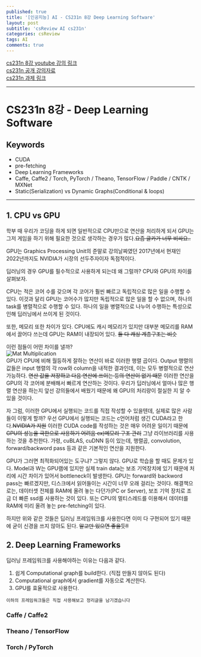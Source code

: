 ```yaml
---
published: true
title: '[인공지능] AI - CS231n 8강 Deep Learning Software'
layout: post
subtitle: 'csReview AI cs231n'
categories: csReview
tags: AI
comments: true
---
```


[cs231n 8강 youtube 강의 링크](https://www.youtube.com/watch?v=6SlgtELqOWc)  
[cs231n 공개 강의자료](http://cs231n.stanford.edu/slides/)  
[cs231n 과제 링크](https://cs231n.github.io/assignments2021/assignment1/#setup)  

---
# CS231n 8강 - Deep Learning Software

## Keywords
- CUDA
- pre-fetching
- Deep Learning Frameworks
- Caffe, Caffe2 / Torch, PyTorch / Theano, TensorFlow / Paddle / CNTK / MXNet
- Static(Serialization) vs Dynamic Graphs(Conditional & loops)

---

## 1. CPU vs GPU
학부 때 우리가 코딩을 하게 되면 일반적으로 CPU만으로 연산을 처리하게 되서 GPU는 그저 게임을 하기 위해 필요한 것으로 생각하는 경우가 많다.~~요즘 글카가 너무 비싸요..~~  

GPU는 Graphics Processing Unit의 준말로 강의날짜였던 2017년에서 현재인 2022년까지도 NVIDIA가 시장의 선두주자이자 독점적이다.

딥러닝의 경우 GPU를 필수적으로 사용하게 되는데 왜 그럴까? CPU와 GPU의 차이를 살펴보자.

CPU는 적은 코어 수를 갖으며 각 코어가 훨씬 빠르고 독립적으로 많은 일을 수행할 수 있다. 이것과 달리 GPU는 코어수가 많지만 독립적으로 많은 일을 할 수 없으며, 하나의 task를 병렬적으로 수행할 수 있다. 하나의 일을 병렬적으로 나누어 수행하는 특성으로 인해 딥러닝에서 쓰이게 된 것이다.

또한, 메모리 또한 차이가 있다. CPU에도 캐시 메모리가 있지만 대부분 메모리를 RAM에서 끌어다 쓰는데 GPU는 RAM이 내장되어 있다. ~~둘 다 캐싱 계층구조는 비슷~~

이런 점들이 어떤 차이를 낼까?  
![Mat Multiplication](https://sundongkim-dev.github.io/assets/img/AI/Matrix-Multiplication.png)  
GPU가 CPU에 비해 월등하게 잘하는 연산이 바로 이러한 행렬 곱이다. Output 행렬의 값들은 input 행렬의 각 row와 column을 내적한 결과인데, 이는 모두 병렬적으로 연산 가능하다. ~~연산 값을 저장하고 다음 연산에 쓰이는 등의 연산이 없기 때문~~ 이러한 연산을 GPU의 각 코어에 분배해서 빠르게 연산하는 것이다. 우리가 딥러닝에서 얼마나 많은 행렬 연산을 하는지 앞선 강의들에서 배웠기 때문에 왜 GPU의 처리량이 절실한 지 알 수 있을 것이다.  

자 그럼, 이러한 GPU에서 실행되는 코드를 직접 작성할 수 있을텐데, 실제로 많은 사람들이 이렇게 할까? 우선 GPU에서 실행되는 코드는 c언어처럼 생긴 CUDA라고 한다.~~NVIDIA가 지원~~ 이러한 CUDA code를 작성하는 것은 매우 어려운 일이기 때문에~~GPU의 성능을 극한으로 사용하기 어려움 ex)메모리 구조 관리~~ 그냥 라이브러리를 사용하는 것을 추천한다. 가령, cuBLAS, cuDNN 등이 있는데, 행렬곱, convolution, forward/backword pass 등과 같은 기본적인 연산을 지원한다.

GPU가 그러면 최적화되어있는 도구냐? 그렇지 않다. GPU로 학습을 할 때도 문제가 있다. Model과 W는 GPU램에 있지만 실제 train data는 보조 기억장치에 있기 때문에 처리에 시간 차이가 있어서 bottleneck이 발생한다. GPU는 forward와 backword pass는 빠르겠지만, 디스크에서 읽어들이는 시간이 너무 오래 걸리는 것이다. 해결책으로는, 데이터셋 전체를 RAM에 올려 놓는 다던가(PC or Server), 보조 기억 장치로 조금 더 빠른 ssd를 사용하는 것이 있다. 또는 CPU의 멀티스레드를 이용해서 데이터를 RAM에 미리 올려 놓는 pre-fetching이 있다.

하지만 위와 같은 것들은 딥러닝 프레임워크를 사용한다면 이미 다 구현되어 있기 때문에 굳이 신경을 쓰지 않아도 된다. ~~알고만 있으면 좋을듯!!~~

## 2. Deep Learning Frameworks
딥러닝 프레임워크를 사용해야하는 이유는 다음과 같다.
1. 쉽게 Computational graph를 build한다. (직접 만들지 않아도 된다)
2. Computational graph에서 gradient를 자동으로 계산한다.
3. GPU를 효율적으로 사용한다.

```이하의 프레임워크들은 직접 사용해보고 정리글을 남기겠습니다```

### Caffe / Caffe2

### Theano / TensorFlow

### Torch / PyTorch

